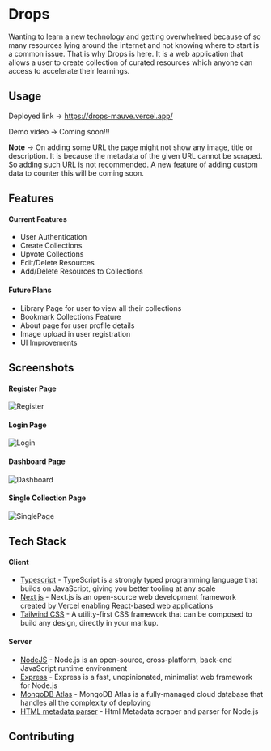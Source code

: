 # Drops

Wanting to learn a new technology and getting overwhelmed because of so many resources lying around the internet and not knowing where to start is a common issue. That is why Drops is here. It is a web application that allows a user to create collection of curated resources which anyone can access to accelerate their learnings.

## Usage

Deployed link -> https://drops-mauve.vercel.app/

Demo video -> Coming soon!!!

**Note** -> On adding some URL the page might not show any image, title or description. It is because the metadata of the given URL cannot be scraped. So adding such URL is not recommended. A new feature of adding custom data to counter this will be coming soon.

## Features

#### Current Features

- User Authentication
- Create Collections
- Upvote Collections
- Edit/Delete Resources
- Add/Delete Resources to Collections

#### Future Plans

- Library Page for user to view all their collections
- Bookmark Collections Feature
- About page for user profile details
- Image upload in user registration
- UI Improvements

## Screenshots

#### Register Page 
![Register](https://user-images.githubusercontent.com/65884232/207628278-ab2d3097-bef0-4678-abc9-8f0bafd6a097.png)

#### Login Page
![Login](https://user-images.githubusercontent.com/65884232/207628592-0b698647-1a06-43e7-b0d4-0ae08c31f351.png)

#### Dashboard Page
![Dashboard](https://user-images.githubusercontent.com/65884232/207628633-bee2810e-8d00-4b67-a0d7-46e16960c12e.png)

#### Single Collection Page
![SinglePage](https://user-images.githubusercontent.com/65884232/207628657-de6365f1-d833-46c9-9a28-ddb19723775b.png)

## Tech Stack

#### Client

- [Typescript](https://www.typescriptlang.org/) - TypeScript is a strongly typed programming language that builds on JavaScript, giving you better tooling at any scale
- [Next js](https://nextjs.org) - Next.js is an open-source web development framework created by Vercel enabling React-based web applications
- [Tailwind CSS](https://tailwindcss.com/) - A utility-first CSS framework that can be composed to build any design, directly in your markup.

#### Server

- [NodeJS](https://nodejs.org/en/) - Node.js is an open-source, cross-platform, back-end JavaScript runtime environment
- [Express](https://expressjs.com/) - Express is a fast, unopinionated, minimalist web framework for Node.js
- [MongoDB Atlas](https://www.mongodb.com/atlas/database) - MongoDB Atlas is a fully-managed cloud database that handles all the complexity of deploying
- [HTML metadata parser](https://www.npmjs.com/package/html-metadata-parser) - Html Metadata scraper and parser for Node.js

## Contributing

